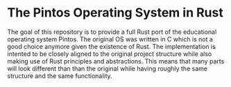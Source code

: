# The Pintos Operating System in Rust

The goal of this repository is to provide a full Rust port of the educational
operating system Pintos. The original OS was written in C which is not a good
choice anymore given the existence of Rust. The implementation is intented to
be closely aligned to the original project structure while also making use of
Rust principles and abstractions. This means that many parts will look different
than than the original while having roughly the same structure and the same
functionality. 